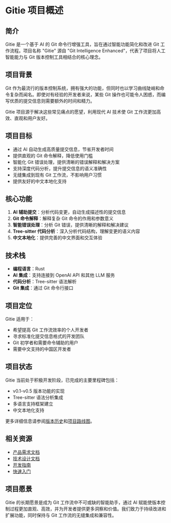 # Gitie 项目概述

## 简介

Gitie 是一个基于 AI 的 Git 命令行增强工具，旨在通过智能功能简化和改进 Git 工作流程。项目名称 "Gitie" 源自 "Git Intelligence Enhanced"，代表了项目将人工智能能力与 Git 版本控制工具相结合的核心理念。

## 项目背景

Git 作为最流行的版本控制系统，拥有强大的功能，但同时也以学习曲线陡峭和命令复杂而闻名。即使对有经验的开发者来说，某些 Git 操作也可能令人困惑，而编写优质的提交信息则需要额外的时间和精力。

Gitie 项目源于解决这些常见痛点的愿望，利用现代 AI 技术使 Git 工作流更加高效、直观和用户友好。

## 项目目标

- 通过 AI 自动生成高质量提交信息，节省开发者时间
- 提供直观的 Git 命令解释，降低使用门槛
- 智能化 Git 错误处理，提供清晰的错误解释和解决方案
- 支持深度代码分析，提升提交信息的语义准确性
- 无缝集成到现有 Git 工作流，不影响用户习惯
- 提供友好的中文本地化支持

## 核心功能

1. **AI 辅助提交**：分析代码变更，自动生成描述性的提交信息
2. **Git 命令解释**：解释复杂 Git 命令的作用和参数意义
3. **智能错误处理**：分析 Git 错误，提供清晰的解释和解决建议
4. **Tree-sitter 代码分析**：深入分析代码结构，理解变更的语义内容
5. **中文本地化**：提供完善的中文界面和交互体验

## 技术栈

- **编程语言**：Rust
- **AI 集成**：支持连接到 OpenAI API 和其他 LLM 服务
- **代码分析**：Tree-sitter 语法解析
- **Git 集成**：通过 Git 命令行接口

## 项目定位

Gitie 适用于：
- 希望提高 Git 工作流效率的个人开发者
- 寻求标准化提交信息格式的开发团队
- Git 初学者和需要命令辅助的用户
- 需要中文支持的中国区开发者

## 项目状态

Gitie 当前处于积极开发阶段，已完成的主要里程碑包括：
- v0.1-v0.5 版本功能的实现
- Tree-sitter 语法分析集成
- 多语言支持框架建立
- 中文本地化支持

更多详细信息请参阅[版本历史](../releases/VERSION_HISTORY.md)和[项目路线图](../product/roadmap/ROADMAP.md)。

## 相关资源

- [产品需求文档](../product/PRD.md)
- [技术设计文档](../design/TechDesign.md)
- [开发指南](../development/development_guide.md)
- [快速入门](../development/quickstart.md)

## 项目愿景

Gitie 的长期愿景是成为 Git 工作流中不可或缺的智能助手，通过 AI 赋能使版本控制过程更加直观、高效，并为开发者提供更多洞察和价值。我们致力于持续改进和扩展功能，同时保持与 Git 工作流的无缝集成和兼容性。